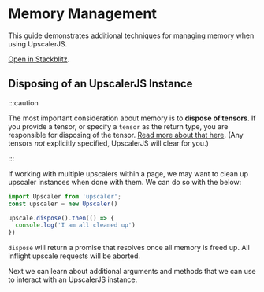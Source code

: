 # Memory Management

This guide demonstrates additional techniques for managing memory when using UpscalerJS.

<a href="https://stackblitz.com/github/thekevinscott/upscalerjs/tree/main/examples/memory-management?file=index.js&title=UpscalerJS: Memory Management">Open in Stackblitz</a>.

## Disposing of an UpscalerJS Instance

:::caution

The most important consideration about memory is to **dispose of tensors**. If you provide a tensor, or specify a `tensor` as the return type, you are responsible for disposing of the tensor. [Read more about that here](../tensors#managing-memory). (Any tensors _not_ explicitly specified, UpscalerJS will clear for you.)

:::

If working with multiple upscalers within a page, we may want to clean up upscaler instances when done with them. We can do so with the below:

```javascript
import Upscaler from 'upscaler';
const upscaler = new Upscaler()

upscale.dispose().then(() => {
  console.log('I am all cleaned up')
})
```

`dispose` will return a promise that resolves once all memory is freed up. All inflight upscale requests will be aborted.

Next we can learn about additional arguments and methods that we can use to interact with an UpscalerJS instance.